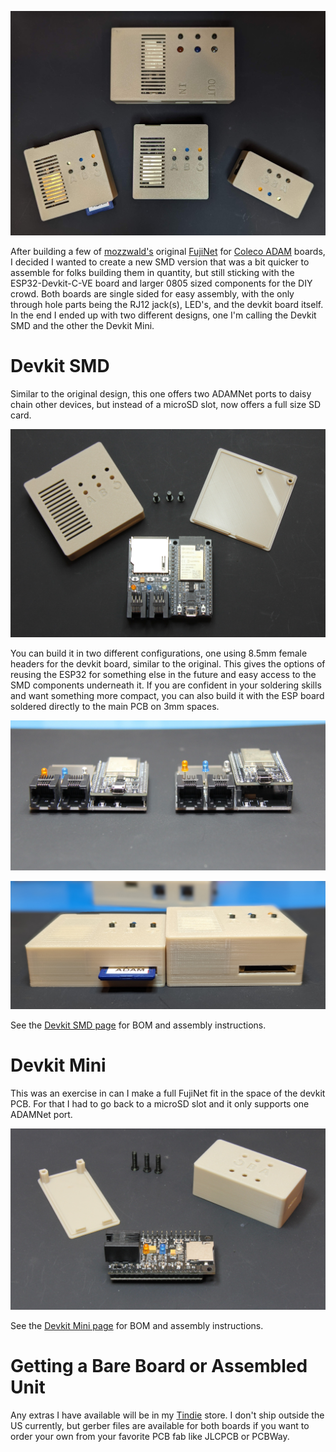 ![fujinet-adam-family](docs/fujinet-adam-family.jpg)

After building a few of [mozzwald's](https://mozzwald.com/) original [FujiNet](https://fujinet.online/fujinet/) for [Coleco ADAM](https://fujinet.online/fujinet/#ColecoADAM) boards, I decided I wanted to create a new SMD version that was a bit quicker to assemble for folks building them in quantity, but still sticking with the ESP32-Devkit-C-VE board and larger 0805 sized components for the DIY crowd. Both boards are single sided for easy assembly, with the only through hole parts being the RJ12 jack(s), LED's, and the devkit board itself. In the end I ended up with two different designs, one I'm calling the Devkit SMD and the other the Devkit Mini.

# Devkit SMD

Similar to the original design, this one offers two ADAMNet ports to daisy chain other devices, but instead of a microSD slot, now offers a full size SD card.

![devkit-smd](docs/devkit-smd.jpg)

You can build it in two different configurations, one using 8.5mm female headers for the devkit board, similar to the original.  This gives the options of reusing the ESP32 for something else in the future and easy access to the SMD components underneath it.  If you are confident in your soldering skills and want something more compact, you can also build it with the ESP board soldered directly to the main PCB on 3mm spaces.

![devkit-smd-tall-vs-short](docs/devkit-smd-tall-vs-short.jpg)

![devkit-smd-tall-vs-short-cases](docs/devkit-smd-tall-vs-short-cases.jpg)

See the [Devkit SMD page](fujinet-adam-devkit-smd/README.md) for BOM and assembly instructions.

# Devkit Mini

This was an exercise in can I make a full FujiNet fit in the space of the devkit PCB. For that I had to go back to a microSD slot and it only supports one ADAMNet port.

![devkit-mini](docs/devkit-mini.JPG)

See the [Devkit Mini page](fujinet-adam-devkit-mini/README.md) for BOM and assembly instructions.

# Getting a Bare Board or Assembled Unit

Any extras I have available will be in my [Tindie](https://www.tindie.com/stores/tersteeg/) store. I don't ship outside the US currently, but gerber files are available for both boards if you want to order your own from your favorite PCB fab like JLCPCB or PCBWay.

